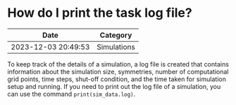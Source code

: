 # How do I print the task log file?

| Date       | Category    |
|------------|-------------|
| 2023-12-03 20:49:53 | Simulations |


To keep track of the details of a simulation, a log file is created that contains information about the simulation size, symmetries, number of computational grid points, time steps, shut-off condition, and the time taken for simulation setup and running. If you need to print out the log file of a simulation, you can use the command `print(sim_data.log)`. 
